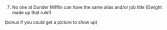 <!--
1. We’ve started some of the work for you but we still need your help to get our site working! Here are the deliverables: -->

<!-- 2. Build out the associations for the models we’ve created. You may need to change the schema in order to get the rake db:seed command to work. -->

<!-- 3. On the index page for both Dogs and Employees, a user should be able to click a name and the site should take them to the corresponding show page. -->

<!-- 4. The Employee show page should list all of their attributes -->

<!-- 5. The Dog show page should have their name, breed, age, and the Dunder Mifflin Employees associated with that dog. -->

<!-- 6. As a user I should be able to create and edit an Employee and be able to select 1 dog from a list of existing dogs. -->

7. No one at Dunder Mifflin can have the same alias and/or job title (Dwight made up that rule!)


(bonus if you could get a picture to show up)
